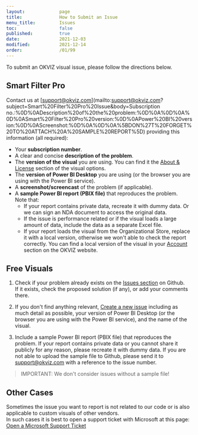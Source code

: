 ```yaml
---
layout:             page
title:              How to Submit an Issue
menu_title:         Issues
toc:                false
published:          true
date:               2021-12-03
modified:           2021-12-14
order:              /01/99
---
```


To submit an OKVIZ visual issue, please follow the directions below.

## Smart Filter Pro

Contact us at [support@okviz.com](mailto:support@okviz.com?subject=Smart%20Filter%20Pro%20Issue&body=Subscription no.:%0D%0ADescription%20of%20the%20problem:%0D%0A%0D%0A%0D%0ASmart%20Filter%20Pro%20version:%0D%0APower%20BI%20version:%0D%0AScreenshot:%0D%0A%0D%0A%5BDON%27T%20FORGET%20TO%20ATTACH%20A%20SAMPLE%20REPORT%5D) providing this information (all required):
- Your **subscription number**.
- A clear and concise **description of the problem**.
- The **version of the visual** you are using. You can find it the [About & License](../smart-filter-pro/about) section of the visual options.
- The **version of Power BI Desktop** you are using (or the browser you are using with the Power BI service).
- A **screenshot/screencast** of the problem (if applicable).
- A **sample Power BI report (PBIX file)** that reproduces the problem.  
Note that:
    - If your report contains private data, recreate it with dummy data. Or we can sign an NDA document to access the original data.
    - If the issue is performance related or if the visual loads a large amount of data, include the data as a separate Excel file.
    - If your report loads the visual from the Organizational Store, replace it with a local version, otherwise we won't able to check the report correctly. You can find a local version of the visual in your [Account](https://okviz.com/account/) section on the OKVIZ website.


## Free Visuals

1. Check if your problem already exists on the [Issues section](https://github.com/okviz/free-visuals/issues)
 on Github.  
 If it exists, check the proposed solution (if any), or add your comments there.

2. If you don't find anything relevant, [Create a new issue](https://github.com/okviz/free-visuals/issues/new?assignees=&labels=&template=bug-report.md&title=Visual+Name+-+Issue+description) including as much detail as possible, your version of Power BI Desktop (or the browser you are using with the Power BI service), and the name of the visual.

3. Include a sample Power BI report (PBIX file) that reproduces the problem. 
If your report contains private data or you cannot share it publicly for any reason, please recreate it with dummy data. 
If you are not able to upload the sample file to Github, please send it to [support@okviz.com](mailto:support@okviz.com?subject=Free%20Visual%20Issue%20) with a reference to the issue number.

> IMPORTANT: We don't consider issues without a sample file!

## Other Cases

Sometimes the issue you want to report is not related to our code or is also applicable to custom visuals of other vendors.  
In such cases it is best to open a support ticket with Microsoft at this page: [Open a Microsoft Support Ticket](https://powerbi.microsoft.com/en-us/support/pro/)